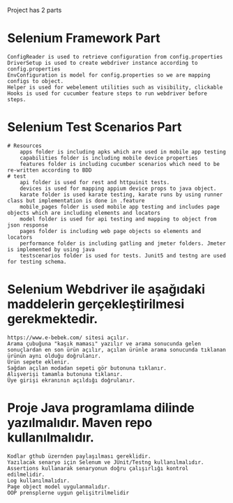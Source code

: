 Project has 2 parts
# Selenium Framework Part
    ConfigReader is used to retrieve configuration from config.properties
    DriverSetup is used to create webdriver instance according to config.properties
    EnvConfiguration is model for config.properties so we are mapping configs to object.
    Helper is used for webelement utilities such as visibility, clickable
    Hooks is used for cucumber feature steps to run webdriver before steps.
# Selenium Test Scenarios Part
    # Resources
        apps folder is including apks which are used in mobile app testing
        capabilities folder is including mobile device properties
        features folder is including cucumber scenarios which need to be re-written according to BDD
    # test
        api folder is used for rest and httpuinit tests.
        devices is used for mapping appium device props to java object.
        karate folder is used karate testing, karate runs by using runner class but implementation is done in .feature 
        mobile_pages folder is used mobile app testing and includes page objects which are including elements and locators
        model folder is used for api testing and mapping to object from json response
        pages folder is including web page objects so elements and locators
        performance folder is including gatling and jmeter folders. Jmeter is implemented by using java 
        testscenarios folder is used for tests. Junit5 and testng are used for testing schema.      
# Selenium Webdriver ile aşağıdaki maddelerin gerçekleştirilmesi gerekmektedir.
    https://www.e-bebek.com/ sitesi açılır.
    Arama çubuğuna "kaşık maması" yazılır ve arama sonucunda gelen sonuçlardan en son ürün açılır, açılan ürünle arama sonucunda tıklanan ürünün aynı olduğu doğrulanır.
    Ürün sepete eklenir.
    Sağdan açılan modadan sepeti gör butonuna tıklanır.
    Alışverişi tamamla butonuna tıklanır.
    Üye girişi ekranının açıldığı doğrulanır.
# Proje Java programlama dilinde yazılmalıdır. Maven repo kullanılmalıdır.
    Kodlar gthub üzernden paylaşılması gereklidir. 
    Yazılacak senaryo için Selenum ve JUnit/Testng kullanılmalıdır.
    Assertions kullanarak senaryonun doğru çalışırlığı kontrol edilmelidir.
    Log kullanılmalıdır.
    Page object model uygulanmalıdır.
    OOP prensplerne uygun gelişitrilmelidir
        
        
